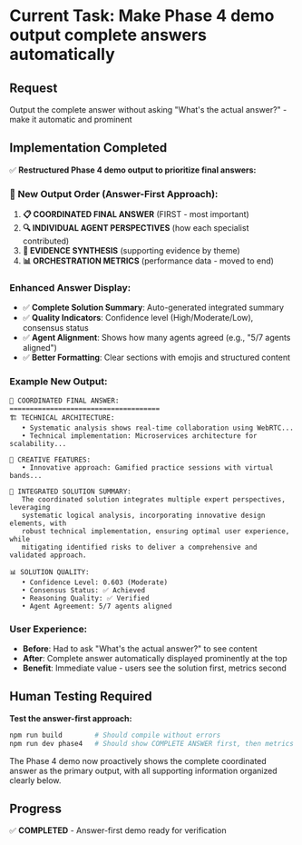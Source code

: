 # Current Task: Make Phase 4 demo output complete answers automatically

## Request
Output the complete answer without asking "What's the actual answer?" - make it automatic and prominent

## Implementation Completed
✅ **Restructured Phase 4 demo output to prioritize final answers:**

### **🎯 New Output Order (Answer-First Approach):**
1. **📋 COORDINATED FINAL ANSWER** (FIRST - most important)
2. **🔍 INDIVIDUAL AGENT PERSPECTIVES** (how each specialist contributed)  
3. **🧩 EVIDENCE SYNTHESIS** (supporting evidence by theme)
4. **📊 ORCHESTRATION METRICS** (performance data - moved to end)

### **Enhanced Answer Display:**
- ✅ **Complete Solution Summary**: Auto-generated integrated summary
- ✅ **Quality Indicators**: Confidence level (High/Moderate/Low), consensus status
- ✅ **Agent Alignment**: Shows how many agents agreed (e.g., "5/7 agents aligned")
- ✅ **Better Formatting**: Clear sections with emojis and structured content

### **Example New Output:**
```
🎵 COORDINATED FINAL ANSWER:
=====================================
🏗️ TECHNICAL ARCHITECTURE:
   • Systematic analysis shows real-time collaboration using WebRTC...
   • Technical implementation: Microservices architecture for scalability...

🎨 CREATIVE FEATURES:
   • Innovative approach: Gamified practice sessions with virtual bands...

📝 INTEGRATED SOLUTION SUMMARY:
   The coordinated solution integrates multiple expert perspectives, leveraging 
   systematic logical analysis, incorporating innovative design elements, with 
   robust technical implementation, ensuring optimal user experience, while 
   mitigating identified risks to deliver a comprehensive and validated approach.

📊 SOLUTION QUALITY:
   • Confidence Level: 0.603 (Moderate)
   • Consensus Status: ✅ Achieved
   • Reasoning Quality: ✅ Verified
   • Agent Agreement: 5/7 agents aligned
```

### **User Experience:**
- **Before**: Had to ask "What's the actual answer?" to see content
- **After**: Complete answer automatically displayed prominently at the top
- **Benefit**: Immediate value - users see the solution first, metrics second

## Human Testing Required
**Test the answer-first approach:**
```bash
npm run build        # Should compile without errors
npm run dev phase4   # Should show COMPLETE ANSWER first, then metrics
```

The Phase 4 demo now proactively shows the complete coordinated answer as the primary output, with all supporting information organized clearly below.

## Progress
✅ **COMPLETED** - Answer-first demo ready for verification
